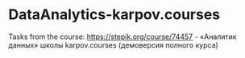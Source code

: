 # DataAnalytics-karpov.courses
Tasks from the course: https://stepik.org/course/74457  - «Аналитик данных» школы karpov.courses (демоверсия полного курса)
